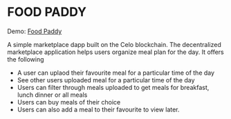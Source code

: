 # FOOD PADDY
Demo: [Food Paddy](https://food-paddy-react-app.vercel.app/)

A simple marketplace dapp built on the Celo blockchain. The decentralized marketplace application helps users organize meal plan for the day. It offers the following
- A user can uplaod their favourite meal for a particular time of the day
- See other users uploaded meal for a particular time of the day
- Users can filter through meals uploaded to get meals for breakfast, lunch dinner or all meals
- Users can buy meals of their choice
- Users can also add a meal to their favourite to view later.
